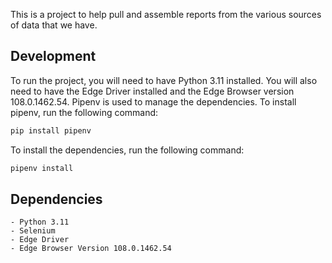 This is a project to help pull and assemble reports
from the various sources of data that we have.

## Development
To run the project, you will need to have Python 3.11 installed. 
You will also need to have the Edge Driver installed and the Edge Browser version 108.0.1462.54.
Pipenv is used to manage the dependencies. To install pipenv, run the following command:
```bash
pip install pipenv
```
To install the dependencies, run the following command:
```bash
pipenv install
```


## Dependencies
    - Python 3.11
    - Selenium
    - Edge Driver
    - Edge Browser Version 108.0.1462.54